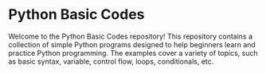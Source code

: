 # Python Basic Codes

Welcome to the Python Basic Codes repository! This repository contains a collection of simple Python programs designed to help beginners learn and practice Python programming. 
The examples cover a variety of topics, such as basic syntax, variable, control flow, loops, conditionals, etc.

